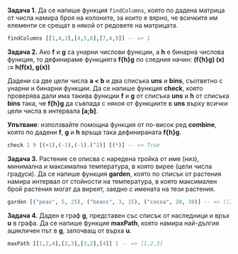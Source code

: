 **Задача 1.** Да се напише функция `findColumns`, която по дадена матрица от числа намира броя на колоните, за които е вярно, че всичките им елементи се срещат в някой от редовете на матрицата.

```haskell
findColumns [[1,4,3],[4,5,6],[7,4,9]] -- => 1
```

**Задача 2.** Ако **f** и **g** са унарни числови функции, а **h** е бинарна числова функция, то дефинираме функцията
**f{h}g** по следния начин: **(f{h}g) (x) := h(f(x), g(x))**

Дадени са две цели числа **a < b** и два списъка **uns** и
**bins**, съответно с унарни и бинарни функции. Да се напише функция **check**, която проверява дали има такива функции
**f** и **g** от списъка **uns** и **h** от списъка **bins** така, че **f{h}g** да съвпада с някоя от функциите в
**uns** върху всички цели числа в интервала **[a;b]**.

**Упътване**: използвайте помощна функция от по-висок ред
**combine**, която по дадени **f**, **g** и **h** връща така дефинираната **f{h}g**.

```haskell
check 1 9 [(+1),(-1),(-1).(^2)] [(*)] -- => True
```

**Задача 3.** Растение се описва с наредена тройка от име (низ), минимална и максимална температура, в която вирее
(цели числа градуси). Да се напише функция **garden**, която по списък от растения намира интервал от стойности на
температура, в която максимален брой растения могат да виреят, заедно с имената на тези растения.

```haskell
garden [("peas", 5, 25), ("beans", 3, 15), ("cocoa", 20, 30)] -- => ((20, 25), ["peas", "cocoa"])
```

**Задача 4.**  Даден е граф **g**, представен със списък от наследници и връх **u** в графа. Да се напише функция
**maxPath**, която намира най-дългия ацикличен път в **g**, започващ от върха **u**.
```haskell
maxPath [[1,2,4],[2,3],[3,2],[4]] 1 -- => [1,2,3]
```
